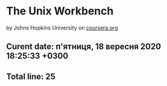 # The Unix Workbench
by Johns Hopkins University on [coursera.org](https://www.coursera.org/)
## Curent date: п'ятниця, 18 вересня 2020 18:25:33 +0300
## Total line: 25
